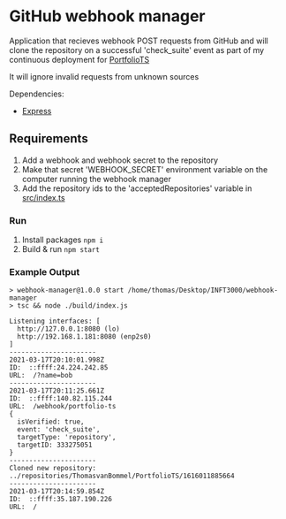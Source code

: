 # GitHub webhook manager

Application that recieves webhook POST requests from GitHub and will clone the repository on a successful 'check_suite' event as part of my continuous deployment for [PortfolioTS](https://github.com/ThomasvanBommel/PortfolioTS)

It will ignore invalid requests from unknown sources

Dependencies:
 - [Express](https://www.npmjs.com/package/express)

## Requirements

 1. Add a webhook and webhook secret to the repository
 2. Make that secret 'WEBHOOK_SECRET' environment variable on the computer running the webhook manager
 3. Add the repository ids to the 'acceptedRepositories' variable in [src/index.ts](src/index.ts)

### Run

 1. Install packages `npm i`
 2. Build & run `npm start`

### Example Output

```
> webhook-manager@1.0.0 start /home/thomas/Desktop/INFT3000/webhook-manager
> tsc && node ./build/index.js

Listening interfaces: [ 
  http://127.0.0.1:8080 (lo)
  http://192.168.1.181:8080 (enp2s0) 
]
----------------------
2021-03-17T20:10:01.998Z
ID:  ::ffff:24.224.242.85
URL:  /?name=bob
----------------------
2021-03-17T20:11:25.661Z
ID:  ::ffff:140.82.115.244
URL:  /webhook/portfolio-ts
{
  isVerified: true,
  event: 'check_suite',
  targetType: 'repository',
  targetID: 333275051
}
----------------------
Cloned new repository: ../repositories/ThomasvanBommel/PortfolioTS/1616011885664
----------------------
2021-03-17T20:14:59.854Z
ID:  ::ffff:35.187.190.226
URL:  /
```